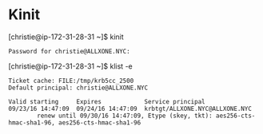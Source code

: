 # Kinit
[christie@ip-172-31-28-31 ~]$ kinit

	Password for christie@ALLXONE.NYC:

[christie@ip-172-31-28-31 ~]$ klist -e

	Ticket cache: FILE:/tmp/krb5cc_2500
	Default principal: christie@ALLXONE.NYC
	
	Valid starting     Expires            Service principal
	09/23/16 14:47:09  09/24/16 14:47:09  krbtgt/ALLXONE.NYC@ALLXONE.NYC
	        renew until 09/30/16 14:47:09, Etype (skey, tkt): aes256-cts-hmac-sha1-96, aes256-cts-hmac-sha1-96